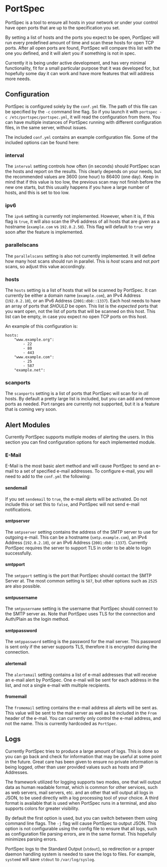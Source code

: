 # PortSpec

PortSpec is a tool to ensure all hosts in your network or under your control
have open ports that are up to the specification you set.

By setting a list of hosts and the ports you expect to be open, PortSpec will
run every predefined amount of time and scan these hosts for open TCP ports.
After all open ports are found, PortSpec will compare this list with the one
you defined, and it will alert you if something is not in spec.

Currently it is being under active development, and has very minimal
functionality, fit for a small particular purpose that it was developed for,
but hopefully some day it can work and have more features that will address
more needs.

## Configuration

PortSpec is configured solely by the `conf.yml` file. The path of this file
can be specified by the `-c` command line flag. So if you launch it with
`portspec -c /etc/portspec/portspec.yml`, it will read the configuration from
there. You can have multiple instances of PortSpec running with different
configuration files, in the same server, without issues.

The included `conf.yml` contains an example configuration file. Some of the
included options can be found here:

### interval

The `interval` setting controls how often (in seconds) should PortSpec scan
the hosts and report on the results. This clearly depends on your needs, but the
recommended values are 3600 (one hour) to 86400 (one day). Keep in mind that if
this value is too low, the previous scan may not finish before the new one
starts, but this usually happens if you have a large number of hosts, and this
is set to too low.

### ipv6

The `ipv6` setting is currently not implemented. However, when it is, if this
flag is `true`, it will also scan the IPv6 address of all hosts that are given
as a hostname (`example.com` vs `192.0.2.50`). This flag will default to `true`
very soon after the feature is implemented.

### parallelscans

The `parallelscans` setting is also not currently implemented. It will define
how many host scans should run in parallel. This is *host* scans and not *port*
scans, so adjust this value accordingly.

### hosts

The `hosts` setting is a list of hosts that will be scanned by PortSpec. It can
currently be either a domain name (`example.com`), an IPv4 Address
(`192.0.2.10`), or an IPv6 Address (`2001:db8::1337`). Each host needs to have
an array of ports that *SHOULD* be open. This list is the *expected* ports that
you want open, not the list of ports that will be scanned on this host. This
list can be empty, in case you expect no open TCP ports on this host.

An example of this configuration is:

```
hosts:
    "www.example.org":
        - 22
        - 80
        - 443
    "www.example.com":
        - 25
        - 587
    "example.net":
```

### scanports

The `scanports` setting is a list of ports that PortSpec will scan for in *all*
hosts. By default a pretty large list is included, but you can add and remove
ports as needed. Port ranges are currently not supported, but it is a feature
that is coming very soon.

## Alert Modules

Currently PortSpec supports mutliple modes of alerting the users. In this
section you can find configuration options for each implemented module.

### E-Mail

E-Mail is the most basic alert method and will cause PortSpec to send an e-mail
to a set of specified e-mail addresses. To configure e-mail, you will need to
add to the `conf.yml` the following:

#### sendemail

If you set `sendemail` to `true`, the e-mail alerts will be activated. Do not
include this or set this to `false`, and PortSpec will not send e-mail
notifications.

#### smtpserver

The `smtpserver` setting contains the address of the SMTP server to use for
outgoing e-mail. This can be a hostname (`smtp.example.com`), an IPv4 Address
(`192.0.2.10`), or an IPv6 Address (`2001:db8::1337`). Currently PortSpec
requires the server to support TLS in order to be able to login successfully.

#### smtpport

The `smtpport` setting is the port that PortSpec should contact the SMTP Server
at. The most common setting is `587`, but other options such as `2525` are also
possible.

#### smtpusername

The `smtpusername` setting is the username that PortSpec should connect to the
SMTP server as. Note that PortSpec uses TLS for the connection and Auth/Plain
as the login method.

#### smtppassword

The `smtppassword` setting is the password for the mail server. This password is
sent only if the server supports TLS, therefore it is encrypted during the
connection.

#### alertemail

The `alertemail` setting contains a list of e-mail addresses that will receive
an e-mail alert by PortSpec. One e-mail will be sent for each address in the
list, and not a single e-mail with multiple recipients.

#### fromemail

The `fromemail` setting contains the e-mail address all alerts will be sent as.
This value will be sent to the mail server as well as be included in the `From`
header of the e-mail. You can currently only control the e-mail address, and
not the name. This is currently hardcoded as `PortSpec`.

## Logs

Currently PortSpec tries to produce a large amount of logs. This is done so you
can go back and check for information that may be useful at some point in the
future. Great care has been given to ensure no private information is being
logged, other than user provided values such as hosts and IP Addresses.

The framework utilized for logging supports two modes, one that will output
data as human readable format, which is common for other services, such as web
servers, mail servers, etc. and an other that will output all logs in JSON, to
be used directly with a log processing tool of your choice. A third format is
available that is used when PortSpec runs in a terminal, and also supports
colors for greater visibility.

By default the first option is used, but you can switch between them using
command line flags. The `-j` flag will cause PortSpec to output JSON. This
option is not configurable using the config file to ensure that all logs, such
as configuration file parsing errors, are in the same format. This hopefully
minimizes parsing errors.

PortSpec logs to the Standard Output (`stdout`), so redirection or a proper
daemon handling system is needed to save the logs to files. For example,
`systemd` will save `stdout` to `/var/log/syslog`.